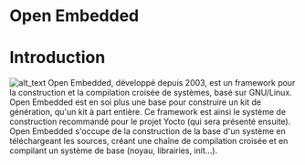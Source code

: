 # Open Embedded

# Introduction

![alt_text](https://user.oc-static.com/upload/2019/03/07/15519572489618_logo-openembedded.png)
Open Embedded, développé depuis 2003, est un framework pour la construction et la compilation croisée de systèmes, basé sur GNU/Linux. Open Embedded est en soi plus une base pour construire un kit de génération, qu'un kit à part entière. Ce framework est ainsi le système de construction recommandé pour le projet Yocto (qui sera présenté ensuite). Open Embedded s'occupe de la construction de la base d'un système en téléchargeant les sources, créant une chaîne de compilation croisée et en compilant un système de base (noyau, librairies, init...). 


